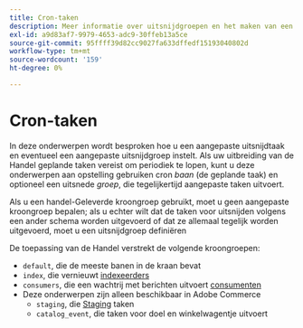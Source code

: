 ```yaml
---
title: Cron-taken
description: Meer informatie over uitsnijdgroepen en het maken van een aangepaste uitsnijdtaak.
exl-id: a9d83af7-9979-4653-adc9-30ffeb13a5ce
source-git-commit: 95ffff39d82cc9027fa633dffedf15193040802d
workflow-type: tm+mt
source-wordcount: '159'
ht-degree: 0%

---
```


# Cron-taken

In deze onderwerpen wordt besproken hoe u een aangepaste uitsnijdtaak en eventueel een aangepaste uitsnijdgroep instelt. Als uw uitbreiding van de Handel geplande taken vereist om periodiek te lopen, kunt u deze onderwerpen aan opstelling gebruiken cron _baan_ (de geplande taak) en optioneel een uitsnede _groep_, die tegelijkertijd aangepaste taken uitvoert.

Als u een handel-Geleverde kroongroep gebruikt, moet u geen aangepaste kroongroep bepalen; als u echter wilt dat de taken voor uitsnijden volgens een ander schema worden uitgevoerd of dat ze allemaal tegelijk worden uitgevoerd, moet u een uitsnijdgroep definiëren

De toepassing van de Handel verstrekt de volgende kroongroepen:

- `default`, die de meeste banen in de kraan bevat
- `index`, die vernieuwt [indexeerders](../cli/manage-indexers.md)
- `consumers`, die een wachtrij met berichten uitvoert [consumenten](../cli/start-message-queues.md)
- Deze onderwerpen zijn alleen beschikbaar in Adobe Commerce
   - `staging`, die [Staging](https://docs.magento.com/user-guide/cms/content-staging.html) taken
   - `catalog_event`, die taken voor doel en winkelwagentje uitvoert
